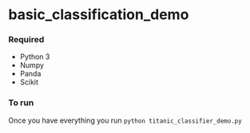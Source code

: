 # basic_classification_demo

### Required

- Python 3
- Numpy
- Panda
- Scikit

### To run

Once you have everything you run `python titanic_classifier_demo.py`
